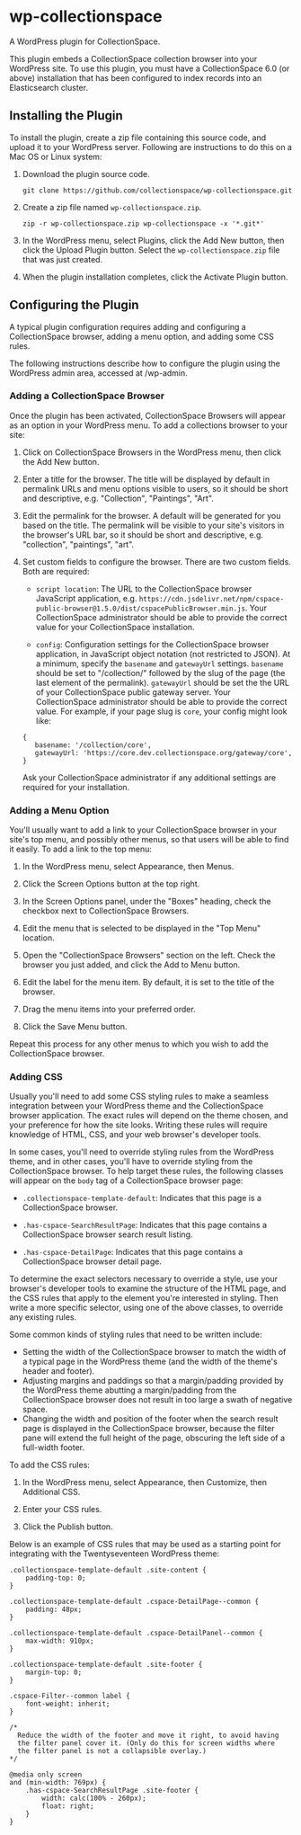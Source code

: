 # wp-collectionspace

A WordPress plugin for CollectionSpace.

This plugin embeds a CollectionSpace collection browser into your WordPress site. To use this plugin, you must have a CollectionSpace 6.0 (or above) installation that has been configured to index records into an Elasticsearch cluster.

## Installing the Plugin

To install the plugin, create a zip file containing this source code, and upload it to your WordPress server. Following are instructions to do this on a Mac OS or Linux system:

1. Download the plugin source code.
   ```
   git clone https://github.com/collectionspace/wp-collectionspace.git
   ```

1. Create a zip file named `wp-collectionspace.zip`.
   ```
   zip -r wp-collectionspace.zip wp-collectionspace -x '*.git*'
   ```

1. In the WordPress menu, select Plugins, click the Add New button, then click the Upload Plugin button. Select the `wp-collectionspace.zip` file that was just created.

1. When the plugin installation completes, click the Activate Plugin button.

## Configuring the Plugin

A typical plugin configuration requires adding and configuring a CollectionSpace browser, adding a menu option, and adding some CSS rules.

The following instructions describe how to configure the plugin using the WordPress admin area, accessed at /wp-admin.

### Adding a CollectionSpace Browser

Once the plugin has been activated, CollectionSpace Browsers will appear as an option in your WordPress menu. To add a collections browser to your site:

1. Click on CollectionSpace Browsers in the WordPress menu, then click the Add New button.

1. Enter a title for the browser. The title will be displayed by default in permalink URLs and menu options visible to users, so it should be short and descriptive, e.g. "Collection", "Paintings", "Art".

1. Edit the permalink for the browser. A default will be generated for you based on the title. The permalink will be visible to your site's visitors in the browser's URL bar, so it should be short and descriptive, e.g. "collection", "paintings", "art".

1. Set custom fields to configure the browser. There are two custom fields. Both are required:
   - `script location`: The URL to the CollectionSpace browser JavaScript application, e.g. `https://cdn.jsdelivr.net/npm/cspace-public-browser@1.5.0/dist/cspacePublicBrowser.min.js`. Your CollectionSpace administrator should be able to provide the correct value for your CollectionSpace installation.

   - `config`: Configuration settings for the CollectionSpace browser application, in JavaScript object notation (not restricted to JSON). At a minimum, specify the `basename` and `gatewayUrl` settings. `basename` should be set to "/collection/" followed by the slug of the page (the last element of the permalink). `gatewayUrl` should be set the the URL of your CollectionSpace public gateway server. Your CollectionSpace administrator should be able to provide the correct value. For example, if your page slug is `core`, your config might look like:
   ```
   {
      basename: '/collection/core',
      gatewayUrl: 'https://core.dev.collectionspace.org/gateway/core',
   }
   ```
   Ask your CollectionSpace administrator if any additional settings are required for your installation.

### Adding a Menu Option

You'll usually want to add a link to your CollectionSpace browser in your site's top menu, and possibly other menus, so that users will be able to find it easily. To add a link to the top menu:

1. In the WordPress menu, select Appearance, then Menus.

1. Click the Screen Options button at the top right.

1. In the Screen Options panel, under the "Boxes" heading, check the checkbox next to CollectionSpace Browsers.

1. Edit the menu that is selected to be displayed in the "Top Menu" location.

1. Open the "CollectionSpace Browsers" section on the left. Check the browser you just added, and click the Add to Menu button.

1. Edit the label for the menu item. By default, it is set to the title of the browser.

1. Drag the menu items into your preferred order.

1. Click the Save Menu button.

Repeat this process for any other menus to which you wish to add the CollectionSpace browser.

### Adding CSS

Usually you'll need to add some CSS styling rules to make a seamless integration between your WordPress theme and the CollectionSpace browser application. The exact rules will depend on the theme chosen, and your preference for how the site looks. Writing these rules will require knowledge of HTML, CSS, and your web browser's developer tools.

In some cases, you'll need to override styling rules from the WordPress theme, and in other cases, you'll have to override styling from the CollectionSpace browser. To help target these rules, the following classes will appear on the `body` tag of a CollectionSpace browser page:

- `.collectionspace-template-default`: Indicates that this page is a CollectionSpace browser.

- `.has-cspace-SearchResultPage`: Indicates that this page contains a CollectionSpace browser search result listing.

- `.has-cspace-DetailPage`: Indicates that this page contains a CollectionSpace browser detail page.

To determine the exact selectors necessary to override a style, use your browser's developer tools to examine the structure of the HTML page, and the CSS rules that apply to the element you're interested in styling. Then write a more specific selector, using one of the above classes, to override any existing rules.

Some common kinds of styling rules that need to be written include:

- Setting the width of the CollectionSpace browser to match the width of a typical page in the WordPress theme (and the width of the theme's header and footer).
- Adjusting margins and paddings so that a margin/padding provided by the WordPress theme abutting a margin/padding from the CollectionSpace browser does not result in too large a swath of negative space.
- Changing the width and position of the footer when the search result page is displayed in the CollectionSpace browser, because the filter pane will extend the full height of the page, obscuring the left side of a full-width footer.

To add the CSS rules:

1. In the WordPress menu, select Appearance, then Customize, then Additional CSS.

1. Enter your CSS rules.

1. Click the Publish button.

Below is an example of CSS rules that may be used as a starting point for integrating with the Twentyseventeen WordPress theme:

```
.collectionspace-template-default .site-content {
	padding-top: 0;
}

.collectionspace-template-default .cspace-DetailPage--common {
	padding: 48px;
}

.collectionspace-template-default .cspace-DetailPanel--common {
	max-width: 910px;
}

.collectionspace-template-default .site-footer {
	margin-top: 0;
}

.cspace-Filter--common label {
	font-weight: inherit;
}

/*
  Reduce the width of the footer and move it right, to avoid having
  the filter panel cover it. (Only do this for screen widths where
  the filter panel is not a collapsible overlay.)
*/

@media only screen
and (min-width: 769px) {
	.has-cspace-SearchResultPage .site-footer {
		width: calc(100% - 260px);
		float: right;
	}
}
```
